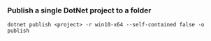 ### Publish a single DotNet project to a folder

```
dotnet publish <project> -r win10-x64 --self-contained false -o publish
```